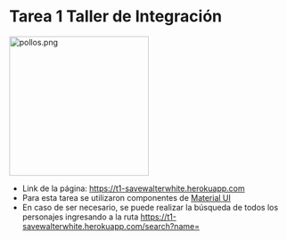 # Tarea 1 Taller de Integración


<img src="https://blog-eeuu.com/wp-content/uploads/2018/08/breaking-bad-logo.jpeg" alt="pollos.png" width="250" style="margin: 0 auto"/>

- Link de la página: https://t1-savewalterwhite.herokuapp.com
- Para esta tarea se utilizaron componentes de [Material UI](https://material-ui.com/)
- En caso de ser necesario, se puede realizar la búsqueda de todos los personajes ingresando a la ruta https://t1-savewalterwhite.herokuapp.com/search?name=
